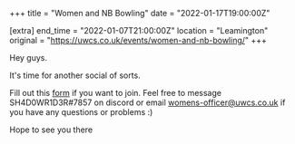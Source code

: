 +++
title = "Women and NB Bowling"
date = "2022-01-17T19:00:00Z"

[extra]
end_time = "2022-01-07T21:00:00Z"
location = "Leamington"
original = "https://uwcs.co.uk/events/women-and-nb-bowling/"
+++

Hey guys.

It's time for another social of sorts.

Fill out this [form](https://forms.gle/4qDBm8e1Zj1xwcVC8) if you want to join. Feel free to message SH4D0WR1D3R\#7857 on discord or email womens-officer@uwcs.co.uk if you have any questions or problems :)

Hope to see you there

